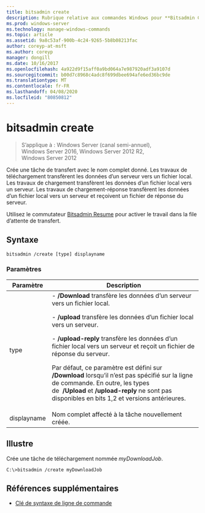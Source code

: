 ```yaml
---
title: bitsadmin create
description: Rubrique relative aux commandes Windows pour **Bitsadmin Create**, qui crée une tâche de transfert avec le nom complet donné.
ms.prod: windows-server
ms.technology: manage-windows-commands
ms.topic: article
ms.assetid: 9a8c53af-900b-4c24-9265-5b8b08213fac
author: coreyp-at-msft
ms.author: coreyp
manager: dongill
ms.date: 10/16/2017
ms.openlocfilehash: 4a922d9f15aff0a9bd064a7e987920adf3a9107d
ms.sourcegitcommit: b00d7c8968c4adc8f699dbee694afe6ed36bc9de
ms.translationtype: MT
ms.contentlocale: fr-FR
ms.lasthandoff: 04/08/2020
ms.locfileid: "80850812"
---
```

# <a name="bitsadmin-create"></a>bitsadmin create

>S’applique à : Windows Server (canal semi-annuel), Windows Server 2016, Windows Server 2012 R2, Windows Server 2012

Crée une tâche de transfert avec le nom complet donné. Les travaux de téléchargement transfèrent les données d’un serveur vers un fichier local. Les travaux de chargement transfèrent les données d’un fichier local vers un serveur. Les travaux de chargement-réponse transfèrent les données d’un fichier local vers un serveur et reçoivent un fichier de réponse du serveur.

Utilisez le commutateur [Bitsadmin Resume](bitsadmin-resume.md) pour activer le travail dans la file d’attente de transfert.

## <a name="syntax"></a>Syntaxe

```
bitsadmin /create [type] displayname
```

### <a name="parameters"></a>Paramètres

| Paramètre | Description |
| ------- | -------- |
| type | -  **/Download** transfère les données d’un serveur vers un fichier local.<p>-  **/upload** transfère les données d’un fichier local vers un serveur.<p>-  **/upload-reply** transfère les données d’un fichier local vers un serveur et reçoit un fichier de réponse du serveur.<p>Par défaut, ce paramètre est défini sur **/Download** lorsqu’il n’est pas spécifié sur la ligne de commande. En outre, les types de  **/Upload** et **/upload-reply** ne sont pas disponibles en bits 1,2 et versions antérieures. |
| displayname | Nom complet affecté à la tâche nouvellement créée. |

## <a name="examples"></a><a name=BKMK_examples></a>Illustre

Crée une tâche de téléchargement nommée *myDownloadJob*.

```
C:\>bitsadmin /create myDownloadJob
```

## <a name="additional-references"></a>Références supplémentaires

- [Clé de syntaxe de ligne de commande](command-line-syntax-key.md)
